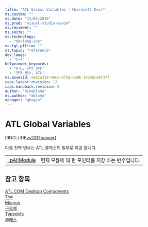 ```yaml
---
title: "ATL Global Variables | Microsoft Docs"
ms.custom: ""
ms.date: "12/03/2016"
ms.prod: "visual-studio-dev14"
ms.reviewer: ""
ms.suite: ""
ms.technology: 
  - "devlang-cpp"
ms.tgt_pltfrm: ""
ms.topic: "reference"
dev_langs: 
  - "C++"
helpviewer_keywords: 
  - "ATL, 전역 변수"
  - "전역 변수, ATL"
ms.assetid: e881a319-99ca-4f5d-8a0b-34b3dcd0f37f
caps.latest.revision: 12
caps.handback.revision: 5
author: "mikeblome"
ms.author: "mblome"
manager: "ghogen"
---
```

# ATL Global Variables
[!INCLUDE[vs2017banner](../../assembler/inline/includes/vs2017banner.md)]

다음 전역 변수는 ATL 클래스의 일부로 제공 됩니다.  
  
|||  
|-|-|  
|[\_pAtlModule](../../atl/reference/patlmodule.md)|현재 모듈에 대 한 포인터를 저장 하는 변수입니다.|  
  
## 참고 항목  
 [ATL COM Desktop Components](../../atl/atl-com-desktop-components.md)   
 [함수](../../atl/reference/atl-functions.md)   
 [Macros](../../atl/reference/atl-macros.md)   
 [구조체](../../atl/reference/atl-structures.md)   
 [Typedefs](../../atl/reference/atl-typedefs.md)   
 [클래스](../../atl/reference/atl-classes.md)